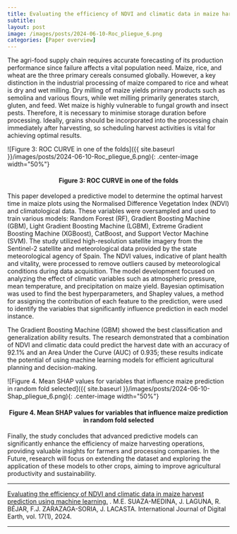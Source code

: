 ```yaml
---
title: Evaluating the efficiency of NDVI and climatic data in maize harvest prediction using machine learning 
subtitle:
layout: post
image: /images/posts/2024-06-10-Roc_pliegue_6.png
categories: [Paper overview]
---
```


The agri-food supply chain requires accurate forecasting of its production performance since failure affects a vital population need. Maize, rice, and wheat are the three primary cereals consumed globally. However, a key distinction in the industrial processing of maize compared to rice and wheat is dry and wet milling. Dry milling of maize yields primary products such as semolina and various flours, while wet milling primarily generates starch, gluten, and feed. Wet maize is highly vulnerable to fungal growth and insect pests. Therefore, it is necessary to minimise storage duration before processing. Ideally, grains should be incorporated into the processing chain immediately after harvesting, so scheduling harvest activities is vital for achieving optimal results.

![Figure 3: ROC CURVE in one of the folds]({{ site.baseurl }}/images/posts/2024-06-10-Roc_pliegue_6.png){: .center-image width="50%"}
<h4><center><b>Figure 3: ROC CURVE in one of the folds</b></center></h4>

This paper developed a predictive model to determine the optimal harvest time in maize plots using the Normalised Difference Vegetation Index (NDVI) and climatological data. These variables were oversampled and used to train various models: Random Forest (RF), Gradient Boosting Machine (GBM), Light Gradient Boosting Machine (LGBM), Extreme Gradient Boosting Machine (XGBoost), CatBoost, and Support Vector Machine (SVM). The study utilized high-resolution satellite imagery from the Sentinel-2 satellite and meteorological data provided by the state meteorological agency of Spain. The NDVI values, indicative of plant health and vitality, were processed to remove outliers caused by meteorological conditions during data acquisition. The model development focused on analyzing the effect of climatic variables such as atmospheric pressure, mean temperature, and precipitation on maize yield. Bayesian optimisation was used to find the best hyperparameters, and Shapley values, a method for assigning the contribution of each feature to the prediction, were used to identify the variables that significantly influence prediction in each model instance.

The Gradient Boosting Machine (GBM) showed the best classification and generalization ability results. The research demonstrated that a combination of NDVI and climatic data could predict the harvest date with an accuracy of 92.1% and an Area Under the Curve (AUC) of 0.935; these results indicate the potential of using machine learning models for efficient agricultural planning and decision-making. 

![Figure 4. Mean SHAP values for variables that influence maize prediction in random fold selected]({{ site.baseurl }}/images/posts/2024-06-10-Shap_pliegue_6.png){: .center-image width="50%"}
<h4><center><b>Figure 4. Mean SHAP values for variables that influence maize prediction in random fold selected</b></center></h4>

Finally, the study concludes that advanced predictive models can significantly enhance the efficiency of maize harvesting operations, providing valuable insights for farmers and processing companies. In the Future, research will focus on extending the dataset and exploring the application of these models to other crops, aiming to improve agricultural productivity and sustainability.


---
[Evaluating the efficiency of NDVI and climatic data in maize harvest prediction using machine learning.](https://doi.org/10.1080/17538947.2024.2359565) . M.E. SUAZA-MEDINA, J. LAGUNA, R. BÉJAR, F.J. ZARAZAGA-SORIA, J. LACASTA. International Journal of Digital Earth, vol. 17(1), 2024.


---
